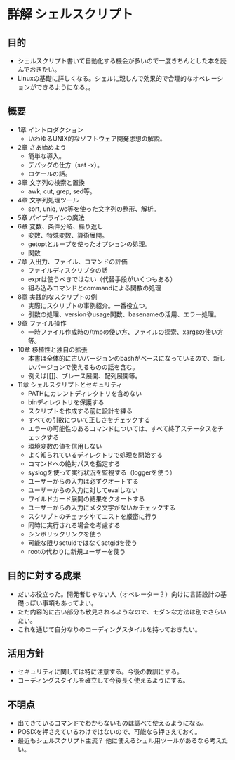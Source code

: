 詳解 シェルスクリプト
==========

目的
----
* シェルスクリプト書いて自動化する機会が多いので一度きちんとした本を読んでおきたい。
* Linuxの基礎に詳しくなる。シェルに親しんで効果的で合理的なオペレーションができるようになる。。

概要
----
* 1章 イントロダクション
  * いわゆるUNIX的なソフトウェア開発思想の解説。
* 2章 さあ始めよう
  * 簡単な導入。
  * デバッグの仕方（set -x）。
  * ロケールの話。
* 3章 文字列の検索と置換
  * awk, cut, grep, sed等。
* 4章 文字列処理ツール
  * sort, uniq, wc等を使った文字列の整形、解析。
* 5章 パイプラインの魔法
* 6章 変数、条件分岐、繰り返し
  * 変数、特殊変数、算術展開。
  * getoptとループを使ったオプションの処理。
  * 関数
* 7章 入出力、ファイル、コマンドの評価
  * ファイルディスクリプタの話
  * exprは使うべきではない（代替手段がいくつもある）
  * 組み込みコマンドとcommandによる関数の処理
* 8章 実践的なスクリプトの例
  * 実際にスクリプトの事例紹介。一番役立つ。
  * 引数の処理、versionやusage関数、basenameの活用、エラー処理。
* 9章 ファイル操作
  * 一時ファイル作成時の/tmpの使い方、ファイルの探索、xargsの使い方等。
* 10章 移植性と独自の拡張
  * 本書は全体的に古いバージョンのbashがベースになっているので、新しいバージョンで使えるものの話を含む。
  * 例えば[[]]、ブレース展開、配列展開等。
* 11章 シェルスクリプトとセキュリティ
  * PATHにカレントディレクトリを含めない
  * binディレクトリを保護する
  * スクリプトを作成する前に設計を練る
  * すべての引数について正しさをチェックする
  * エラーの可能性のあるコマンドについては、すべて終了ステータスをチェックする
  * 環境変数の値を信用しない
  * よく知られているディレクトリで処理を開始する
  * コマンドへの絶対パスを指定する
  * syslogを使って実行状況を監視する（loggerを使う）
  * ユーザーからの入力は必ずクオートする
  * ユーザーからの入力に対してevalしない
  * ワイルドカード展開の結果をクオートする
  * ユーザーからの入力にメタ文字がないかチェックする
  * スクリプトのチェックやてエストを厳密に行う
  * 同時に実行される場合を考慮する
  * シンボリックリンクを使う
  * 可能な限りsetuidではなくsetgidを使う
  * rootの代わりに新規ユーザーを使う

目的に対する成果
----
* だいぶ役立った。開発者じゃない人（オペレーター？）向けに言語設計の基礎っぽい事項もあってよい。
* ただ内容的に古い部分も散見されるようなので、モダンな方法は別でさらいたい。
* これを通じて自分なりのコーディングスタイルを持っておきたい。

活用方針
----
* セキュリティに関しては特に注意する。今後の教訓にする。
* コーディングスタイルを確立して今後長く使えるようにする。

不明点
----
* 出てきているコマンドでわからないものは調べて使えるようになる。
* POSIXを押さえているわけではないので、可能なら押さえておく。
* 最近もシェルスクリプト主流？ 他に使えるシェル用ツールがあるなら考えたい。